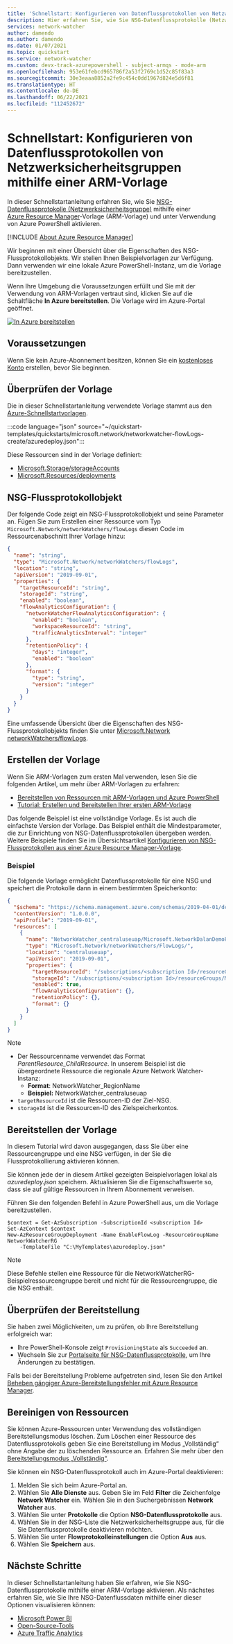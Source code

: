 ```yaml
---
title: 'Schnellstart: Konfigurieren von Datenflussprotokollen von Netzwerksicherheitsgruppen mithilfe einer Azure Resource Manager-Vorlage (ARM-Vorlage)'
description: Hier erfahren Sie, wie Sie NSG-Datenflussprotokolle (Netzwerksicherheitsgruppe) programmgesteuert mithilfe einer Azure Resource Manager-Vorlage (ARM-Vorlage) und unter Verwendung von Azure PowerShell aktivieren.
services: network-watcher
author: damendo
ms.author: damendo
ms.date: 01/07/2021
ms.topic: quickstart
ms.service: network-watcher
ms.custom: devx-track-azurepowershell - subject-armqs - mode-arm
ms.openlocfilehash: 953e61febcd965786f2a53f2769c1d52c85f83a3
ms.sourcegitcommit: 30e3eaaa8852a2fe9c454c0dd1967d824e5d6f81
ms.translationtype: HT
ms.contentlocale: de-DE
ms.lasthandoff: 06/22/2021
ms.locfileid: "112452672"
---
```

# <a name="quickstart-configure-network-security-group-flow-logs-by-using-an-arm-template"></a>Schnellstart: Konfigurieren von Datenflussprotokollen von Netzwerksicherheitsgruppen mithilfe einer ARM-Vorlage

In dieser Schnellstartanleitung erfahren Sie, wie Sie [NSG-Datenflussprotokolle (Netzwerksicherheitsgruppe)](network-watcher-nsg-flow-logging-overview.md) mithilfe einer [Azure Resource Manager](../azure-resource-manager/management/overview.md)-Vorlage (ARM-Vorlage) und unter Verwendung von Azure PowerShell aktivieren.

[!INCLUDE [About Azure Resource Manager](../../includes/resource-manager-quickstart-introduction.md)]

Wir beginnen mit einer Übersicht über die Eigenschaften des NSG-Flussprotokollobjekts. Wir stellen Ihnen Beispielvorlagen zur Verfügung. Dann verwenden wir eine lokale Azure PowerShell-Instanz, um die Vorlage bereitzustellen.

Wenn Ihre Umgebung die Voraussetzungen erfüllt und Sie mit der Verwendung von ARM-Vorlagen vertraut sind, klicken Sie auf die Schaltfläche **In Azure bereitstellen**. Die Vorlage wird im Azure-Portal geöffnet.

[![In Azure bereitstellen](../media/template-deployments/deploy-to-azure.svg)](https://portal.azure.com/#create/Microsoft.Template/uri/https%3A%2F%2Fraw.githubusercontent.com%2FAzure%2Fazure-quickstart-templates%2Fmaster%2Fquickstarts%2Fmicrosoft.network%2Fnetworkwatcher-flowLogs-create%2Fazuredeploy.json)

## <a name="prerequisites"></a>Voraussetzungen

Wenn Sie kein Azure-Abonnement besitzen, können Sie ein [kostenloses Konto](https://azure.microsoft.com/free/?WT.mc_id=A261C142F) erstellen, bevor Sie beginnen.

## <a name="review-the-template"></a>Überprüfen der Vorlage

Die in dieser Schnellstartanleitung verwendete Vorlage stammt aus den [Azure-Schnellstartvorlagen](https://azure.microsoft.com/resources/templates/networkwatcher-flowlogs-create/).

:::code language="json" source="~/quickstart-templates/quickstarts/microsoft.network/networkwatcher-flowLogs-create/azuredeploy.json":::

Diese Ressourcen sind in der Vorlage definiert:

- [Microsoft.Storage/storageAccounts](/azure/templates/microsoft.storage/storageaccounts)
- [Microsoft.Resources/deployments](/azure/templates/microsoft.resources/deployments)

## <a name="nsg-flow-logs-object"></a>NSG-Flussprotokollobjekt

Der folgende Code zeigt ein NSG-Flussprotokollobjekt und seine Parameter an. Fügen Sie zum Erstellen einer Ressource vom Typ `Microsoft.Network/networkWatchers/flowLogs` diesen Code im Ressourcenabschnitt Ihrer Vorlage hinzu:

```json
{
  "name": "string",
  "type": "Microsoft.Network/networkWatchers/flowLogs",
  "location": "string",
  "apiVersion": "2019-09-01",
  "properties": {
    "targetResourceId": "string",
    "storageId": "string",
    "enabled": "boolean",
    "flowAnalyticsConfiguration": {
      "networkWatcherFlowAnalyticsConfiguration": {
        "enabled": "boolean",
        "workspaceResourceId": "string",
        "trafficAnalyticsInterval": "integer"
      },
      "retentionPolicy": {
        "days": "integer",
        "enabled": "boolean"
      },
      "format": {
        "type": "string",
        "version": "integer"
      }
    }
  }
}
```

Eine umfassende Übersicht über die Eigenschaften des NSG-Flussprotokollobjekts finden Sie unter [Microsoft.Network networkWatchers/flowLogs](/azure/templates/microsoft.network/networkwatchers/flowlogs).

## <a name="create-your-template"></a>Erstellen der Vorlage

Wenn Sie ARM-Vorlagen zum ersten Mal verwenden, lesen Sie die folgenden Artikel, um mehr über ARM-Vorlagen zu erfahren:

- [Bereitstellen von Ressourcen mit ARM-Vorlagen und Azure PowerShell](../azure-resource-manager/templates/deploy-powershell.md#deploy-local-template)
- [Tutorial: Erstellen und Bereitstellen Ihrer ersten ARM-Vorlage](../azure-resource-manager/templates/template-tutorial-create-first-template.md)

Das folgende Beispiel ist eine vollständige Vorlage. Es ist auch die einfachste Version der Vorlage. Das Beispiel enthält die Mindestparameter, die zur Einrichtung von NSG-Datenflussprotokollen übergeben werden. Weitere Beispiele finden Sie im Übersichtsartikel [Konfigurieren von NSG-Flussprotokollen aus einer Azure Resource Manager-Vorlage](network-watcher-nsg-flow-logging-azure-resource-manager.md).

### <a name="example"></a>Beispiel

Die folgende Vorlage ermöglicht Datenflussprotokolle für eine NSG und speichert die Protokolle dann in einem bestimmten Speicherkonto:

```json
{
  "$schema": "https://schema.management.azure.com/schemas/2019-04-01/deploymentTemplate.json#",
  "contentVersion": "1.0.0.0",
  "apiProfile": "2019-09-01",
  "resources": [
    {
      "name": "NetworkWatcher_centraluseuap/Microsoft.NetworkDalanDemoPerimeterNSG",
      "type": "Microsoft.Network/networkWatchers/FlowLogs/",
      "location": "centraluseuap",
      "apiVersion": "2019-09-01",
      "properties": {
        "targetResourceId": "/subscriptions/<subscription Id>/resourceGroups/DalanDemo/providers/Microsoft.Network/networkSecurityGroups/PerimeterNSG",
        "storageId": "/subscriptions/<subscription Id>/resourceGroups/MyCanaryFlowLog/providers/Microsoft.Storage/storageAccounts/storagev2ira",
        "enabled": true,
        "flowAnalyticsConfiguration": {},
        "retentionPolicy": {},
        "format": {}
      }
    }
  ]
}
```

> [!NOTE]
> - Der Ressourcenname verwendet das Format _ParentResource_ChildResource_. In unserem Beispiel ist die übergeordnete Ressource die regionale Azure Network Watcher-Instanz:
>    - **Format**: NetworkWatcher_RegionName
>    - **Beispiel:** NetworkWatcher_centraluseuap
> - `targetResourceId` ist die Ressourcen-ID der Ziel-NSG.
> - `storageId` ist die Ressourcen-ID des Zielspeicherkontos.

## <a name="deploy-the-template"></a>Bereitstellen der Vorlage

In diesem Tutorial wird davon ausgegangen, dass Sie über eine Ressourcengruppe und eine NSG verfügen, in der Sie die Flussprotokollierung aktivieren können.

Sie können jede der in diesem Artikel gezeigten Beispielvorlagen lokal als *azuredeploy.json* speichern. Aktualisieren Sie die Eigenschaftswerte so, dass sie auf gültige Ressourcen in Ihrem Abonnement verweisen.

Führen Sie den folgenden Befehl in Azure PowerShell aus, um die Vorlage bereitzustellen.

```azurepowershell-interactive
$context = Get-AzSubscription -SubscriptionId <subscription Id>
Set-AzContext $context
New-AzResourceGroupDeployment -Name EnableFlowLog -ResourceGroupName NetworkWatcherRG `
    -TemplateFile "C:\MyTemplates\azuredeploy.json"
```

> [!NOTE]
> Diese Befehle stellen eine Ressource für die NetworkWatcherRG-Beispielressourcengruppe bereit und nicht für die Ressourcengruppe, die die NSG enthält.

## <a name="validate-the-deployment"></a>Überprüfen der Bereitstellung

Sie haben zwei Möglichkeiten, um zu prüfen, ob Ihre Bereitstellung erfolgreich war:

- Ihre PowerShell-Konsole zeigt `ProvisioningState` als `Succeeded` an.
- Wechseln Sie zur [Portalseite für NSG-Datenflussprotokolle](https://ms.portal.azure.com/#blade/Microsoft_Azure_Network/NetworkWatcherMenuBlade/flowLogs), um Ihre Änderungen zu bestätigen.

Falls bei der Bereitstellung Probleme aufgetreten sind, lesen Sie den Artikel [Beheben gängiger Azure-Bereitstellungsfehler mit Azure Resource Manager](../azure-resource-manager/templates/common-deployment-errors.md).

## <a name="clean-up-resources"></a>Bereinigen von Ressourcen

Sie können Azure-Ressourcen unter Verwendung des vollständigen Bereitstellungsmodus löschen. Zum Löschen einer Ressource des Datenflussprotokolls geben Sie eine Bereitstellung im Modus „Vollständig“ ohne Angabe der zu löschenden Ressource an. Erfahren Sie mehr über den [Bereitstellungsmodus „Vollständig“](../azure-resource-manager/templates/deployment-modes.md#complete-mode).

Sie können ein NSG-Datenflussprotokoll auch im Azure-Portal deaktivieren:

1. Melden Sie sich beim Azure-Portal an.
1. Wählen Sie **Alle Dienste** aus. Geben Sie im Feld **Filter** die Zeichenfolge **Network Watcher** ein. Wählen Sie in den Suchergebnissen **Network Watcher** aus.
1. Wählen Sie unter **Protokolle** die Option **NSG-Datenflussprotokolle** aus.
1. Wählen Sie in der NSG-Liste die Netzwerksicherheitsgruppe aus, für die Sie Datenflussprotokolle deaktivieren möchten.
1. Wählen Sie unter **Flowprotokolleinstellungen** die Option **Aus** aus.
1. Wählen Sie **Speichern** aus.

## <a name="next-steps"></a>Nächste Schritte

In dieser Schnellstartanleitung haben Sie erfahren, wie Sie NSG-Datenflussprotokolle mithilfe einer ARM-Vorlage aktivieren. Als nächstes erfahren Sie, wie Sie Ihre NSG-Datenflussdaten mithilfe einer dieser Optionen visualisieren können:

- [Microsoft Power BI](network-watcher-visualize-nsg-flow-logs-power-bi.md)
- [Open-Source-Tools](network-watcher-visualize-nsg-flow-logs-open-source-tools.md)
- [Azure Traffic Analytics](traffic-analytics.md)
